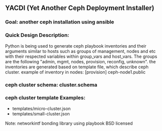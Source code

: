 
## YACDI (Yet Another Ceph Deployment Installer)

### Goal: another ceph installation using ansible

### Quick Design Description: 
Python is being used to generate ceph playbook inventories and their arguments similar to hosts such as groups of management, nodes and 
etc with their respected variables within group_vars and host_vars.
The groups are the following "admin, mgmt, nodes, provision, reconfig, unknown". the inventories are generated based on 
template file, which describe ceph cluster. 
example of inventory in nodes:
[provision]
ceph-node1.public

### ceph cluster schema: cluster.schema

### ceph cluster template Examples: 
- templates/micro-cluster.json
- templates/small-cluster.json

Note: networkintf bonding library using playbook BSD licensed
